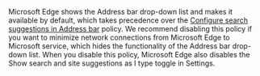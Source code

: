 Microsoft Edge shows the Address bar drop-down list and makes it available by default, which takes precedence over the [Configure search suggestions in Address bar](../available-policies.md#configure-search-suggestions-in-address-bar) policy. We recommend disabling this policy if you want to minimize network connections from Microsoft Edge to Microsoft service, which hides the functionality of the Address bar drop-down list. When you disable this policy, Microsoft Edge also disables the Show search and site suggestions as I type toggle in Settings.